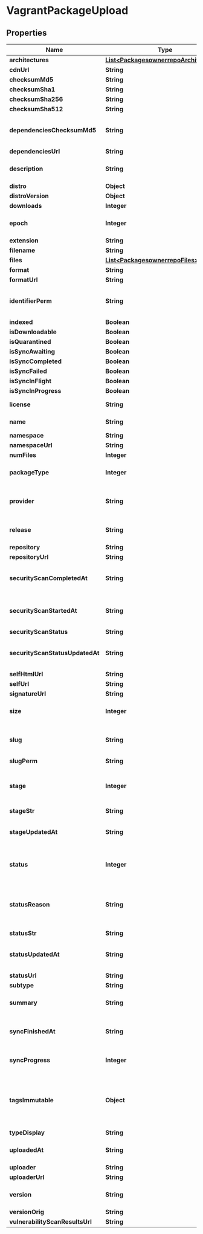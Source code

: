 
# VagrantPackageUpload

## Properties
Name | Type | Description | Notes
------------ | ------------- | ------------- | -------------
**architectures** | [**List&lt;PackagesownerrepoArchitectures&gt;**](PackagesownerrepoArchitectures.md) |  |  [optional]
**cdnUrl** | **String** |  |  [optional]
**checksumMd5** | **String** |  |  [optional]
**checksumSha1** | **String** |  |  [optional]
**checksumSha256** | **String** |  |  [optional]
**checksumSha512** | **String** |  |  [optional]
**dependenciesChecksumMd5** | **String** | A checksum of all of the package&#39;s dependencies. |  [optional]
**dependenciesUrl** | **String** |  |  [optional]
**description** | **String** | A textual description of this package. |  [optional]
**distro** | **Object** |  |  [optional]
**distroVersion** | **Object** |  |  [optional]
**downloads** | **Integer** |  |  [optional]
**epoch** | **Integer** | The epoch of the package version (if any). |  [optional]
**extension** | **String** |  |  [optional]
**filename** | **String** |  |  [optional]
**files** | [**List&lt;PackagesownerrepoFiles&gt;**](PackagesownerrepoFiles.md) |  |  [optional]
**format** | **String** |  |  [optional]
**formatUrl** | **String** |  |  [optional]
**identifierPerm** | **String** | Unique and permanent identifier for the package. |  [optional]
**indexed** | **Boolean** |  |  [optional]
**isDownloadable** | **Boolean** |  |  [optional]
**isQuarantined** | **Boolean** |  |  [optional]
**isSyncAwaiting** | **Boolean** |  |  [optional]
**isSyncCompleted** | **Boolean** |  |  [optional]
**isSyncFailed** | **Boolean** |  |  [optional]
**isSyncInFlight** | **Boolean** |  |  [optional]
**isSyncInProgress** | **Boolean** |  |  [optional]
**license** | **String** | The license of this package. |  [optional]
**name** | **String** | The name of this package. | 
**namespace** | **String** |  |  [optional]
**namespaceUrl** | **String** |  |  [optional]
**numFiles** | **Integer** |  |  [optional]
**packageType** | **Integer** | The type of package contents. |  [optional]
**provider** | **String** | The virtual machine provider for the box. | 
**release** | **String** | The release of the package version (if any). |  [optional]
**repository** | **String** |  |  [optional]
**repositoryUrl** | **String** |  |  [optional]
**securityScanCompletedAt** | **String** | The datetime the security scanning was completed. |  [optional]
**securityScanStartedAt** | **String** | The datetime the security scanning was started. |  [optional]
**securityScanStatus** | **String** |  |  [optional]
**securityScanStatusUpdatedAt** | **String** | The datetime the security scanning status was updated. |  [optional]
**selfHtmlUrl** | **String** |  |  [optional]
**selfUrl** | **String** |  |  [optional]
**signatureUrl** | **String** |  |  [optional]
**size** | **Integer** | The calculated size of the package. |  [optional]
**slug** | **String** | The public unique identifier for the package. |  [optional]
**slugPerm** | **String** |  |  [optional]
**stage** | **Integer** | The synchronisation (in progress) stage of the package. |  [optional]
**stageStr** | **String** |  |  [optional]
**stageUpdatedAt** | **String** | The datetime the package stage was updated at. |  [optional]
**status** | **Integer** | The synchronisation status of the package. |  [optional]
**statusReason** | **String** | A textual description for the synchronous status reason (if any |  [optional]
**statusStr** | **String** |  |  [optional]
**statusUpdatedAt** | **String** | The datetime the package status was updated at. |  [optional]
**statusUrl** | **String** |  |  [optional]
**subtype** | **String** |  |  [optional]
**summary** | **String** | A one-liner synopsis of this package. |  [optional]
**syncFinishedAt** | **String** | The datetime the package sync was finished at. |  [optional]
**syncProgress** | **Integer** | Synchronisation progress (from 0-100) |  [optional]
**tagsImmutable** | **Object** | All immutable tags on the package, grouped by tag type. Immutable tags cannot be (easily) deleted. |  [optional]
**typeDisplay** | **String** |  |  [optional]
**uploadedAt** | **String** | The date this package was uploaded. |  [optional]
**uploader** | **String** |  |  [optional]
**uploaderUrl** | **String** |  |  [optional]
**version** | **String** | The raw version for this package. | 
**versionOrig** | **String** |  |  [optional]
**vulnerabilityScanResultsUrl** | **String** |  |  [optional]




